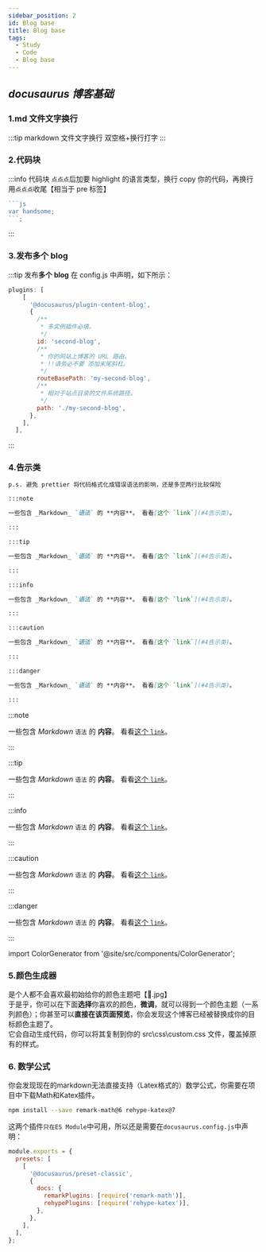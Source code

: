 ```yaml
---
sidebar_position: 2
id: Blog base
title: Blog base
tags:
  - Study
  - Code
  - Blog base
---
```


## _docusaurus 博客基础_

### 1.md 文件文字换行

:::tip markdown 文件文字换行
双空格+换行打字
:::

### 2.代码块

:::info 代码块
`点点点`后加要 highlight 的语言类型，换行 copy 你的代码，再换行用`点点点`收尾【相当于 pre 标签】

````js
```js
var handsome;
```;
````

:::

### 3.发布多个 blog

:::tip 发布**多个 blog**
在 config.js 中声明，如下所示：

```js title="docusaurus.config.js"
plugins: [
    [
      '@docusaurus/plugin-content-blog',
      {
        /**
         * 多实例插件必填。
         */
        id: 'second-blog',
        /**
         * 你的网站上博客的 URL 路由。
         * !!请务必不要 添加末尾斜杠。
         */
        routeBasePath: 'my-second-blog',
        /**
         * 相对于站点目录的文件系统路径。
         */
        path: './my-second-blog',
      },
    ],
  ],
```

:::

### 4.告示类

```markdown
p.s. 避免 prettier 将代码格式化成错误语法的影响，还是多空两行比较保险

:::note

一些包含 _Markdown_ `语法` 的 **内容**。 看看[这个 `link`](#4告示类)。

:::

:::tip

一些包含 _Markdown_ `语法` 的 **内容**。 看看[这个 `link`](#4告示类)。

:::

:::info

一些包含 _Markdown_ `语法` 的 **内容**。 看看[这个 `link`](#4告示类)。

:::

:::caution

一些包含 _Markdown_ `语法` 的 **内容**。 看看[这个 `link`](#4告示类)。

:::

:::danger

一些包含 _Markdown_ `语法` 的 **内容**。 看看[这个 `link`](#4告示类)。

:::
```

:::note

一些包含 _Markdown_ `语法` 的 **内容**。 看看[这个 `link`](#4告示类)。

:::

:::tip

一些包含 _Markdown_ `语法` 的 **内容**。 看看[这个 `link`](#4告示类)。

:::

:::info

一些包含 _Markdown_ `语法` 的 **内容**。 看看[这个 `link`](#4告示类)。

:::

:::caution

一些包含 _Markdown_ `语法` 的 **内容**。 看看[这个 `link`](#4告示类)。

:::

:::danger

一些包含 _Markdown_ `语法` 的 **内容**。 看看[这个 `link`](#4告示类)。

:::

import ColorGenerator from '@site/src/components/ColorGenerator';

### 5.颜色生成器

是个人都不会喜欢最初始给你的颜色主题吧【🐶.jpg】  
于是乎，你可以在下面**选择**你喜欢的颜色，**微调**，就可以得到一个颜色主题（一系列颜色）；你甚至可以**直接在该页面预览**，你会发现这个博客已经被替换成你的目标颜色主题了。  
它会自动生成代码，你可以将其复制到你的 src\css\custom.css 文件，覆盖掉原有的样式。

<ColorGenerator/>

### 6. 数学公式

你会发现现在的markdown无法直接支持（Latex格式的）数学公式，你需要在项目中下载Math和Katex插件。

```bash
npm install --save remark-math@6 rehype-katex@7
```

这两个插件`只在ES Module`中可用，所以还是需要在`docusaurus.config.js`中声明：

```js title="docusaurus.config.js"
module.exports = {
  presets: [
    [
      '@docusaurus/preset-classic',
      {
        docs: {
          remarkPlugins: [require('remark-math')],
          rehypePlugins: [require('rehype-katex')],
        },
      },
    ],
  ],
};
```